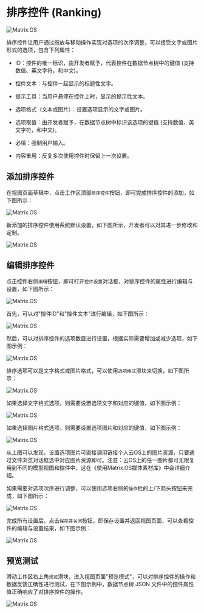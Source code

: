 # 排序控件 (Ranking)

![Matrix.OS](../../../../../media/os/tools/modelview/showranking.gif "排序控件")

排序控件让用户通过拖放与移动操作实现对选项的次序调整，可以接受文字或图片形式的选项，包含下列属性：

* ID：控件的唯一标识，由开发者赋予，代表控件在数据节点树中的键值 (支持数值、英文字符，和中文)。

* 控件文本：与控件一起显示的标题性文字。

* 提示工具：当用户悬停在控件上时，显示的提示性文本。

* 选项格式（文本或图片）：设置选项显示的文字或图片。

* 选项取值：由开发者赋予，在数据节点树中标识该选项的键值 (支持数值、英文字符，和中文)。

* 必填：强制用户输入。

* 内容重用：反复多次使用控件时保留上一次设置。


## 添加排序控件

在视图页面草稿中，点击工作区顶部`排序控件`按钮，即可完成排序控件的添加，如下图所示：

![Matrix.OS](../../../../../media/os/tools/modelview/addranking.gif "添加排序控件")

新添加的排序控件使用系统默认设置，如下图所示，开发者可以对其进一步修改和定制。

![Matrix.OS](../../../../../media/os/tools/modelview/addranking.png "排序控件默认设置")

## 编辑排序控件

点击控件右侧`编辑`按钮，即可打开`控件设置`对话框，对排序控件的属性进行编辑与设置，如下图所示：

![Matrix.OS](../../../../../media/os/tools/modelview/editranking1.gif "编辑排序控件 - 打开控件设置对话框")

首先，可以对"控件ID"和"控件文本"进行编辑，如下图所示：

![Matrix.OS](../../../../../media/os/tools/modelview/editranking2.gif "编辑排序控件 - 控件ID与文本编辑")

然后，可以对排序控件的选项数目进行设置，根据实际需要增加或减少选项，如下图示例：

![Matrix.OS](../../../../../media/os/tools/modelview/editranking3.gif "编辑排序控件 - 设置选项数目")

排序选项可以是文字格式或图片格式，可以使用`选项格式`滑块来切换，如下图所示：

![Matrix.OS](../../../../../media/os/tools/modelview/editranking4.gif "编辑排序控件 - 切换选项格式")

如果选择文字格式选项，则需要设置选项文字和对应的键值，如下图示例：

![Matrix.OS](../../../../../media/os/tools/modelview/editranking5.gif "编辑排序控件 - 设置选项文字和键值")

如果选择图片格式选项，则需要设置选项图片和对应的键值，如下图示例：

![Matrix.OS](../../../../../media/os/tools/modelview/editranking6.gif "编辑排序控件 - 设置选项图片和键值")

从上图可以发现，设置选项图片可直接调用链接个人云OS上的图片资源，只要通过文件浏览对话框选中对应图片资源即可。注意：云OS上的任一图片都可无限复用到不同的模型视图和控件中，这在《使用Matrix.OS媒体素材库》中会详细介绍。

如果需要对选项次序进行调整，可以使用选项右侧的`操作`栏的上/下箭头按钮来完成，如下图所示：

![Matrix.OS](../../../../../media/os/tools/modelview/editranking7.gif "编辑排序控件 - 调整选项次序")

完成所有设置后，点击`保存并关闭`按钮，即保存设置并返回视图页面，可以查看控件的编辑与设置结果，如下图示例：

![Matrix.OS](../../../../../media/os/tools/modelview/editranking8.gif "编辑排序控件 - 保存控件设置")

## 预览测试

滑动工作区右上角`预览`滑块，进入视图页面"预览模式"，可以对排序控件的操作和数据反馈正确性进行测试，在下图示例中，数据节点树 JSON 文件中的控件属性值正确响应了对排序控件的操作。

![Matrix.OS](../../../../../media/os/tools/modelview/testranking.gif "测试排序控件")